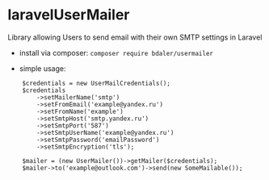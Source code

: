 # laravelUserMailer
Library allowing Users to send email with their own SMTP settings in Laravel
* install via composer:
```composer require bdaler/usermailer```

* simple usage: 
```
    $credentials = new UserMailCredentials();
    $credentials
        ->setMailerName('smtp')
        ->setFromEmail('example@yandex.ru')
        ->setFromName('example')
        ->setSmtpHost('smtp.yandex.ru')
        ->setSmtpPort('587')
        ->setSmtpUserName('example@yandex.ru')
        ->setSmtpPassword('emailPassword')
        ->setSmtpEncryption('tls');

    $mailer = (new UserMailer())->getMailer($credentials);
    $mailer->to('example@outlook.com')->send(new SomeMailable());
```
